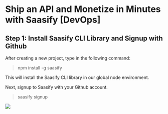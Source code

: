 # Ship an API and Monetize in Minutes with Saasify [DevOps]

## Step 1: Install Saasify CLI Library and Signup with Github

After creating a new project, type in the following command:

> npm install -g saasify

This will install the Saasify CLI library in our global node environment.

Next, signup to Saasify with your Github account.

> saasify signup

![][1]

[1]: images/ship-an-api-and-monetize-in-minutes-with-saasify--devops-/step-1--install-saasify-cli-library-and-signup-with-github.png